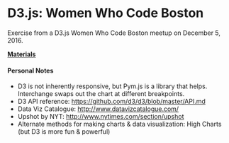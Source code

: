 # D3.js: Women Who Code Boston

Exercise from a D3.js Women Who Code Boston meetup on December 5, 2016.

**[Materials](https://github.com/WomenWhoCodeBoston/general/tree/master/161204_intro-to-d3)**

#### Personal Notes

- D3 is not inherently responsive, but Pym.js is a library that helps. Interchange swaps out the chart at different breakpoints.
- D3 API reference: https://github.com/d3/d3/blob/master/API.md
- Data Viz Catalogue: http://www.datavizcatalogue.com/
- Upshot by NYT: http://www.nytimes.com/section/upshot
- Alternate methods for making charts & data visualization: High Charts (but D3 is more fun & powerful)